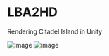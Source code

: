 # LBA2HD
Rendering Citadel Island in Unity

![image](http://i.imgur.com/zRGrPY6.png)
![image](http://i.imgur.com/HbAO3l3.png)
